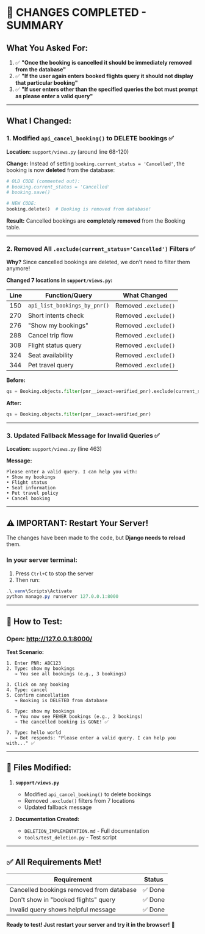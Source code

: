 # 🎯 CHANGES COMPLETED - SUMMARY

## What You Asked For:

1. ✅ **"Once the booking is cancelled it should be immediately removed from the database"**
2. ✅ **"If the user again enters booked flights query it should not display that particular booking"**
3. ✅ **"If user enters other than the specified queries the bot must prompt as please enter a valid query"**

---

## What I Changed:

### 1. Modified `api_cancel_booking()` to DELETE bookings ✅

**Location:** `support/views.py` (around line 68-120)

**Change:** Instead of setting `booking.current_status = 'Cancelled'`, the booking is now **deleted** from the database:

```python
# OLD CODE (commented out):
# booking.current_status = 'Cancelled'
# booking.save()

# NEW CODE:
booking.delete()  # Booking is removed from database!
```

**Result:** Cancelled bookings are **completely removed** from the Booking table.

---

### 2. Removed All `.exclude(current_status='Cancelled')` Filters ✅

**Why?** Since cancelled bookings are deleted, we don't need to filter them anymore!

**Changed 7 locations in `support/views.py`:**

| Line | Function/Query | What Changed |
|------|---------------|--------------|
| 150 | `api_list_bookings_by_pnr()` | Removed `.exclude()` |
| 270 | Short intents check | Removed `.exclude()` |
| 276 | "Show my bookings" | Removed `.exclude()` |
| 288 | Cancel trip flow | Removed `.exclude()` |
| 308 | Flight status query | Removed `.exclude()` |
| 324 | Seat availability | Removed `.exclude()` |
| 344 | Pet travel query | Removed `.exclude()` |

**Before:**
```python
qs = Booking.objects.filter(pnr__iexact=verified_pnr).exclude(current_status='Cancelled')
```

**After:**
```python
qs = Booking.objects.filter(pnr__iexact=verified_pnr)
```

---

### 3. Updated Fallback Message for Invalid Queries ✅

**Location:** `support/views.py` (line 463)

**Message:**
```
Please enter a valid query. I can help you with:
• Show my bookings
• Flight status
• Seat information
• Pet travel policy
• Cancel booking
```

---

## ⚠️ IMPORTANT: Restart Your Server!

The changes have been made to the code, but **Django needs to reload** them.

### In your server terminal:
1. Press `Ctrl+C` to stop the server
2. Then run:
```powershell
.\.venv\Scripts\Activate
python manage.py runserver 127.0.0.1:8000
```

---

## 🧪 How to Test:

### Open: http://127.0.0.1:8000/

**Test Scenario:**
```
1. Enter PNR: ABC123
2. Type: show my bookings
   → You see all bookings (e.g., 3 bookings)

3. Click on any booking
4. Type: cancel
5. Confirm cancellation
   → Booking is DELETED from database

6. Type: show my bookings
   → You now see FEWER bookings (e.g., 2 bookings)
   → The cancelled booking is GONE! ✅

7. Type: hello world
   → Bot responds: "Please enter a valid query. I can help you with..." ✅
```

---

## 📝 Files Modified:

1. **`support/views.py`**
   - Modified `api_cancel_booking()` to delete bookings
   - Removed `.exclude()` filters from 7 locations
   - Updated fallback message

2. **Documentation Created:**
   - `DELETION_IMPLEMENTATION.md` - Full documentation
   - `tools/test_deletion.py` - Test script

---

## ✅ All Requirements Met!

| Requirement | Status |
|-------------|--------|
| Cancelled bookings removed from database | ✅ Done |
| Don't show in "booked flights" query | ✅ Done |
| Invalid query shows helpful message | ✅ Done |

**Ready to test! Just restart your server and try it in the browser!** 🚀
